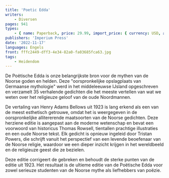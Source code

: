 ```yaml
---
title: 'Poetic Edda'
writers:
    - Diversen
pages: 941
types:
    - { name: Paperback, price: 29.99, import_price: { currency: USD, amount: 23.8 }, isbn: 978-1-922602-63-3, size: { height: 216, width: 140, depth: 54 }, supplier: 'Ex Libris' }
publishers: 'Imperium Press'
date: '2022-11-17'
languages: Engels
front: fffc2449-dff3-4e34-82a0-fa03685fca63.jpg
tags:
    - Heidendom
---
```


De Poëtische Edda is onze belangrijkste bron voor de mythen van de Noorse goden en helden. Deze "oorspronkelijke opslagplaats van Germaanse mythologie" werd in het middeleeuwse IJsland opgeschreven en verzamelt 35 verhalende gedichten die het meeste vertellen van wat we weten over het religieuze geloof van de oude Noordmannen.

De vertaling van Henry Adams Bellows uit 1923 is lang erkend als een van de meest esthetisch getrouwe, omdat het is weergegeven in de oorspronkelijke allitererende maatsoorten van de Noorse gedichten. Deze herziene editie is aangepast aan de moderne wetenschap en bevat een voorwoord van historicus Thomas Rowsell, tientallen prachtige illustraties en een oude Noorse tekst. Elk gedicht is opnieuw ingeleid door Tristan Powers, die schrijft vanuit het perspectief van een levende beoefenaar van de Noorse religie, waardoor we een dieper inzicht krijgen in het wereldbeeld en de religieuze geest die ze bezielen.

Deze editie corrigeert de gebreken en behoudt de sterke punten van de editie uit 1923. Het resultaat is de ultieme editie van de Poëtische Edda voor zowel serieuze studenten van de Noorse mythe als liefhebbers van poëzie.
